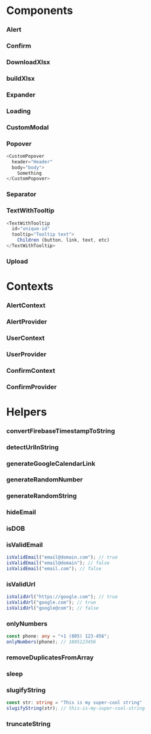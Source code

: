 # Components

### Alert
### Confirm
### DownloadXlsx
### buildXlsx
### Expander
### Loading
### CustomModal

### Popover

```typescript
<CustomPopover
  header="Header"
  body="body">
    Something
</CustomPopover>
```

### Separator

### TextWithTooltip

```typescript
<TextWithTooltip
  id="unique-id"
  tooltip="Tooltip text">
    Children (button, link, text, etc)
</TextWithTooltip>
```

### Upload

# Contexts

### AlertContext
### AlertProvider
### UserContext
### UserProvider
### ConfirmContext
### ConfirmProvider

# Helpers

### convertFirebaseTimestampToString
### detectUrlInString
### generateGoogleCalendarLink
### generateRandomNumber
### generateRandomString
### hideEmail
### isDOB
### isValidEmail

```typescript
isValidEmail("email@domain.com"); // true
isValidEmail("email@domain"); // false
isValidEmail("email.com"); // false
```

### isValidUrl

```typescript
isValidUrl("https://google.com"); // true
isValidUrl("google.com"); // true
isValidUrl("google@com"); // false
```

### onlyNumbers

```typescript
const phone: any = "+1 (805) 123-456";
onlyNumbers(phone); // 1805123456
```

### removeDuplicatesFromArray
### sleep
### slugifyString

```typescript
const str: string = "This is my super-cool string"
slugifyString(str); // this-is-my-super-cool-string
```
### truncateString